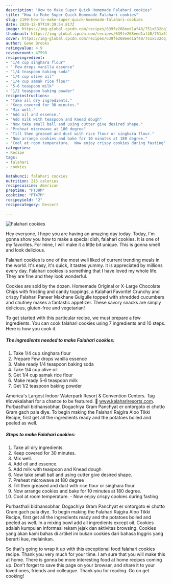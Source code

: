 ```yaml
---
description: "How to Make Super Quick Homemade Falahari cookies"
title: "How to Make Super Quick Homemade Falahari cookies"
slug: 2199-how-to-make-super-quick-homemade-falahari-cookies
date: 2020-12-07T19:39:54.817Z
image: https://img-global.cpcdn.com/recipes/639fe268eed1af48/751x532cq70/falahari-cookies-recipe-main-photo.jpg
thumbnail: https://img-global.cpcdn.com/recipes/639fe268eed1af48/751x532cq70/falahari-cookies-recipe-main-photo.jpg
cover: https://img-global.cpcdn.com/recipes/639fe268eed1af48/751x532cq70/falahari-cookies-recipe-main-photo.jpg
author: Gene Brooks
ratingvalue: 4.9
reviewcount: 47598
recipeingredient:
- "1/4 cup singhara flour"
- " Few drops vanilla essence"
- "1/4 teaspoon baking soda"
- "1/4 cup olive oil"
- "1/4 cup samak rice flour"
- "5-6 teaspoon milk"
- "1/2 teaspoon baking powder"
recipeinstructions:
- "Take all dry ingredients."
- "Keep covered for 30 minutes."
- "Mix well."
- "Add oil and essence."
- "Add milk with teaspoon and Knead dough"
- "Now take small ball and using cutter give desired shape."
- "Preheat microwave at 180 degree"
- "Till then greased and dust with rice flour or singhara flour."
- "Now arrange cookies and bake for 10 minutes at 180 degree."
- "Cool at room temperature.  Now enjoy crispy cookies during fasting"
categories:
- Recipe
tags:
- falahari
- cookies

katakunci: falahari cookies 
nutrition: 215 calories
recipecuisine: American
preptime: "PT39M"
cooktime: "PT47M"
recipeyield: "2"
recipecategory: Dessert

---
```



![Falahari cookies](https://img-global.cpcdn.com/recipes/639fe268eed1af48/751x532cq70/falahari-cookies-recipe-main-photo.jpg)

Hey everyone, I hope you are having an amazing day today. Today, I'm gonna show you how to make a special dish, falahari cookies. It is one of my favorites. For mine, I will make it a little bit unique. This is gonna smell and look delicious.

Falahari cookies is one of the most well liked of current trending meals in the world. It's easy, it's quick, it tastes yummy. It is appreciated by millions every day. Falahari cookies is something that I have loved my whole life. They are fine and they look wonderful.

Cookies are sold by the dozen. Homemade Original or X-Large Chocolate Chips with frosting and candy toppings, a Kalahari Favorite! Crunchy and crispy Falahari Paneer Makhane Gulgulle topped with shredded cucumbers and chutney makes a fantastic appetizer. These savory snacks are simply delicious, gluten-free and vegetarian!


To get started with this particular recipe, we must prepare a few ingredients. You can cook falahari cookies using 7 ingredients and 10 steps. Here is how you cook it.

<!--inarticleads1-->

##### The ingredients needed to make Falahari cookies:

1. Take 1/4 cup singhara flour
1. Prepare  Few drops vanilla essence
1. Make ready 1/4 teaspoon baking soda
1. Take 1/4 cup olive oil
1. Get 1/4 cup samak rice flour
1. Make ready 5-6 teaspoon milk
1. Get 1/2 teaspoon baking powder


America&#39;s Largest Indoor Waterpark Resort &amp; Convention Centers. Tag #lovekalahari for a chance to be featured. 🐘 www.kalahariresorts.com. Purbasthali bidhansobhar, Dogachiya Gram Panchyat er ontorgoto ei chotto Gram gach pala diye. To begin making the Falahari Rajgira Aloo Tikki Recipe, first get all the ingredients ready and the potatoes boiled and peeled as well. 

<!--inarticleads2-->

##### Steps to make Falahari cookies:

1. Take all dry ingredients.
1. Keep covered for 30 minutes.
1. Mix well.
1. Add oil and essence.
1. Add milk with teaspoon and Knead dough
1. Now take small ball and using cutter give desired shape.
1. Preheat microwave at 180 degree
1. Till then greased and dust with rice flour or singhara flour.
1. Now arrange cookies and bake for 10 minutes at 180 degree.
1. Cool at room temperature. -  Now enjoy crispy cookies during fasting


Purbasthali bidhansobhar, Dogachiya Gram Panchyat er ontorgoto ei chotto Gram gach pala diye. To begin making the Falahari Rajgira Aloo Tikki Recipe, first get all the ingredients ready and the potatoes boiled and peeled as well. In a mixing bowl add all ingredients except oil. Cookies adalah kumpulan informasi rekam jejak dan aktivitas browsing. Cookies yang akan kami bahas di artikel ini bukan cookies dari bahasa Inggris yang berarti kue, melainkan. 

So that's going to wrap it up with this exceptional food falahari cookies recipe. Thank you very much for your time. I am sure that you will make this at home. There is gonna be more interesting food at home recipes coming up. Don't forget to save this page on your browser, and share it to your loved ones, friends and colleague. Thank you for reading. Go on get cooking!
